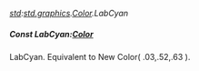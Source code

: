 _[std](../../modules/std/std-module.md):[std.graphics](../../modules/std/std-graphics.md).[Color](../../modules/std/std-graphics-color.md).LabCyan_
##### Const LabCyan:[Color](../../modules/std/std-graphics-color.md)
LabCyan. Equivalent to New Color( .03,.52,.63 ).
